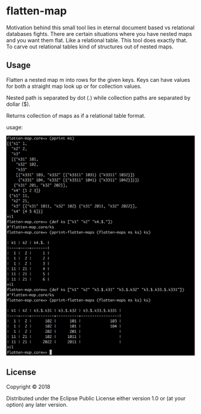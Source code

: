 # flatten-map

Motivation behind this small tool lies in eternal document based vs relational databases fights.
There are certain situations where you have nested maps and you want them flat. Like a relational table.
This tool does exactly that. To carve out relational tables kind of structures out of nested maps.

## Usage

Flatten a nested map m into rows for the given keys. Keys can have values for both a straight map look up or for collection values.

Nested path is separated by dot (.) while collection paths are separated by dollar ($).

Returns collection of maps as if a relational table format.

usage: 

![alt text](https://github.com/manojarya/flatten-map/blob/master/test/flatten-usage.png)

## License

Copyright © 2018

Distributed under the Eclipse Public License either version 1.0 or (at your option) any later version.